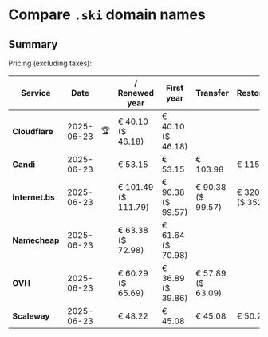 # Compare `.ski` domain names

## Summary

Pricing (excluding taxes):

| Service | Date |  | / Renewed year | First year | Transfer | Restoration |
|--|--|--|--|--|--|--|
| **Cloudflare** | 2025-06-23 | 🏆 | € 40.10<br>($ 46.18) | € 40.10<br>($ 46.18) |  |  |
| **Gandi** | 2025-06-23 |  | € 53.15 | € 53.15 | € 103.98 | € 115.12 |
| **Internet.bs** | 2025-06-23 |  | € 101.49<br>($ 111.79) | € 90.38<br>($ 99.57) | € 90.38<br>($ 99.57) | € 320.45<br>($ 352.99) |
| **Namecheap** | 2025-06-23 |  | € 63.38<br>($ 72.98) | € 61.64<br>($ 70.98) |  |  |
| **OVH** | 2025-06-23 |  | € 60.29<br>($ 65.69) | € 36.89<br>($ 39.86) | € 57.89<br>($ 63.09) |  |
| **Scaleway** | 2025-06-23 |  | € 48.22 | € 45.08 | € 45.08 | € 50.29 |
